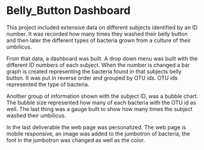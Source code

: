 # Belly_Button Dashboard


This project included extensive data on different subjects identified by an ID number.  It was recorded how many times they washed their belly button and then later the different types of bacteria grown from a culture of their umbilicus.  

From that data, a dashboard was built.  A drop down menu was built with the different ID numbers of each subject.  When the number is changed a bar graph is created representing the bacteria found in that subjects belly button.  It was put in reverse order and grouped by OTU ids.  OTU ids represented the type of bacteria.  

Another group of information shown with the subject ID, was a bubble chart.  The bubble size represented how many of each bacteria with the OTU id as well.  The last thing was a gauge built to show how many times the subject washed their umbilicus.

In the last deliverable the web page was personalized.  The web page is mobile responsive, an image was added to the jumbotron of bacteria, the font in the jumbotron was changed as well as the color.
